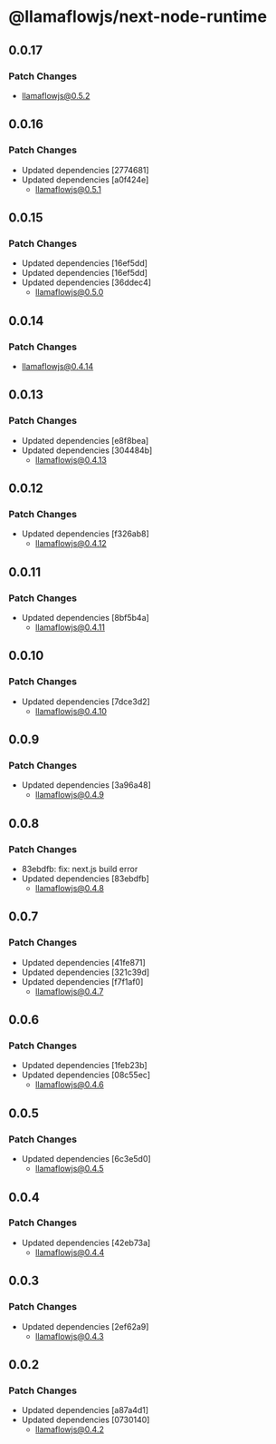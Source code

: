 # @llamaflowjs/next-node-runtime

## 0.0.17

### Patch Changes

- llamaflowjs@0.5.2

## 0.0.16

### Patch Changes

- Updated dependencies [2774681]
- Updated dependencies [a0f424e]
  - llamaflowjs@0.5.1

## 0.0.15

### Patch Changes

- Updated dependencies [16ef5dd]
- Updated dependencies [16ef5dd]
- Updated dependencies [36ddec4]
  - llamaflowjs@0.5.0

## 0.0.14

### Patch Changes

- llamaflowjs@0.4.14

## 0.0.13

### Patch Changes

- Updated dependencies [e8f8bea]
- Updated dependencies [304484b]
  - llamaflowjs@0.4.13

## 0.0.12

### Patch Changes

- Updated dependencies [f326ab8]
  - llamaflowjs@0.4.12

## 0.0.11

### Patch Changes

- Updated dependencies [8bf5b4a]
  - llamaflowjs@0.4.11

## 0.0.10

### Patch Changes

- Updated dependencies [7dce3d2]
  - llamaflowjs@0.4.10

## 0.0.9

### Patch Changes

- Updated dependencies [3a96a48]
  - llamaflowjs@0.4.9

## 0.0.8

### Patch Changes

- 83ebdfb: fix: next.js build error
- Updated dependencies [83ebdfb]
  - llamaflowjs@0.4.8

## 0.0.7

### Patch Changes

- Updated dependencies [41fe871]
- Updated dependencies [321c39d]
- Updated dependencies [f7f1af0]
  - llamaflowjs@0.4.7

## 0.0.6

### Patch Changes

- Updated dependencies [1feb23b]
- Updated dependencies [08c55ec]
  - llamaflowjs@0.4.6

## 0.0.5

### Patch Changes

- Updated dependencies [6c3e5d0]
  - llamaflowjs@0.4.5

## 0.0.4

### Patch Changes

- Updated dependencies [42eb73a]
  - llamaflowjs@0.4.4

## 0.0.3

### Patch Changes

- Updated dependencies [2ef62a9]
  - llamaflowjs@0.4.3

## 0.0.2

### Patch Changes

- Updated dependencies [a87a4d1]
- Updated dependencies [0730140]
  - llamaflowjs@0.4.2
